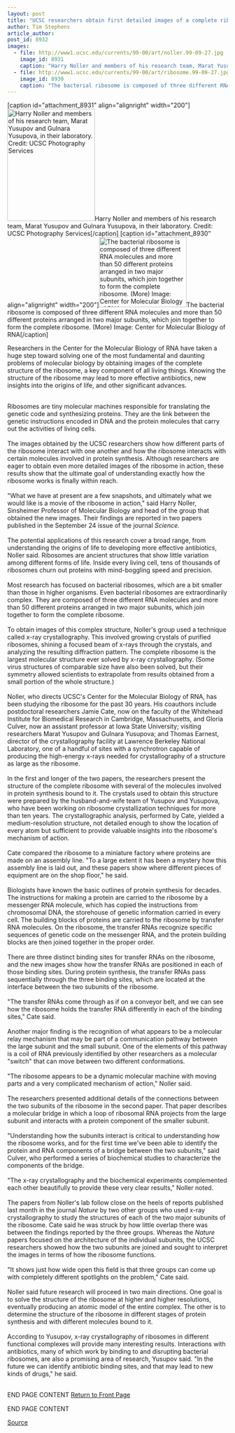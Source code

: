 ```yaml
---
layout: post
title: "UCSC researchers obtain first detailed images of a complete ribosome"
author: Tim Stephens
article_author: 
post_id: 8932
images:
  - file: http://www1.ucsc.edu/currents/99-00/art/noller.99-09-27.jpg
    image_id: 8931
    caption: "Harry Noller and members of his research team, Marat Yusupov and Gulnara Yusupova, in their laboratory. Credit: UCSC Photography Services"
  - file: http://www1.ucsc.edu/currents/99-00/art/ribosome.99-09-27.jpg
    image_id: 8930
    caption: "The bacterial ribosome is composed of three different RNA molecules and more than 50 different proteins arranged in two major subunits, which join together to form the complete ribosome. (More) Image: Center for Molecular Biology of RNA"
---
```


[caption id="attachment_8931" align="alignright" width="200"]<a href="http://dev-ucsc-news.pantheonsite.io/wp-content/uploads/1999/09/noller.99-09-27.jpg"><img class="size-full wp-image-8931" src="http://dev-ucsc-news.pantheonsite.io/wp-content/uploads/1999/09/noller.99-09-27.jpg" alt="Harry Noller and members of his research team, Marat Yusupov and Gulnara Yusupova, in their laboratory. Credit: UCSC Photography Services" width="200" height="256" /></a>Harry Noller and members of his research team, Marat Yusupov and Gulnara Yusupova, in their laboratory. Credit: UCSC Photography Services[/caption]
[caption id="attachment_8930" align="alignright" width="200"]<a href="http://dev-ucsc-news.pantheonsite.io/wp-content/uploads/1999/09/ribosome.99-09-27.jpg"><img class="size-full wp-image-8930" src="http://dev-ucsc-news.pantheonsite.io/wp-content/uploads/1999/09/ribosome.99-09-27.jpg" alt="The bacterial ribosome is composed of three different RNA molecules and more than 50 different proteins arranged in two major subunits, which join together to form the complete ribosome. (More) Image: Center for Molecular Biology of RNA" width="200" height="160" /></a>The bacterial ribosome is composed of three different RNA molecules and more than 50 different proteins arranged in two major subunits, which join together to form the complete ribosome. (More) Image: Center for Molecular Biology of RNA[/caption]
<p>
  Researchers in the Center for the Molecular Biology of RNA have taken a huge step toward solving one of the most fundamental and daunting problems of molecular biology by obtaining images of the complete structure of the ribosome, a key component of all living things. Knowing the structure of the ribosome may lead to more effective antibiotics, new insights into the origins of life, and other significant advances.
</p><br>
Ribosomes are tiny molecular machines responsible for translating the genetic code and synthesizing proteins. They are the link between the genetic instructions encoded in DNA and the protein molecules that carry out the activities of living cells.<br>
<br>
The images obtained by the UCSC researchers show how different parts of the ribosome interact with one another and how the ribosome interacts with certain molecules involved in protein synthesis. Although researchers are eager to obtain even more detailed images of the ribosome in action, these results show that the ultimate goal of understanding exactly how the ribosome works is finally within reach.<br>
<br>
"What we have at present are a few snapshots, and ultimately what we would like is a movie of the ribosome in action," said Harry Noller, Sinsheimer Professor of Molecular Biology and head of the group that obtained the new images. Their findings are reported in two papers published in the September 24 issue of the journal <i>Science.</i><br>
<br>
The potential applications of this research cover a broad range, from understanding the origins of life to developing more effective antibiotics, Noller said. Ribosomes are ancient structures that show little variation among different forms of life. Inside every living cell, tens of thousands of ribosomes churn out proteins with mind-boggling speed and precision.<br>
<br>
Most research has focused on bacterial ribosomes, which are a bit smaller than those in higher organisms. Even bacterial ribosomes are extraordinarily complex. They are composed of three different RNA molecules and more than 50 different proteins arranged in two major subunits, which join together to form the complete ribosome.<br>
<br>
To obtain images of this complex structure, Noller's group used a technique called x-ray crystallography. This involved growing crystals of purified ribosomes, shining a focused beam of x-rays through the crystals, and analyzing the resulting diffraction pattern. The complete ribosome is the largest molecular structure ever solved by x-ray crystallography. (Some virus structures of comparable size have also been solved, but their symmetry allowed scientists to extrapolate from results obtained from a small portion of the whole structure.)<br>
<br>
Noller, who directs UCSC's Center for the Molecular Biology of RNA, has been studying the ribosome for the past 30 years. His coauthors include postdoctoral researchers Jamie Cate, now on the faculty of the Whitehead Institute for Biomedical Research in Cambridge, Massachusetts, and Gloria Culver, now an assistant professor at Iowa State University; visiting researchers Marat Yusupov and Gulnara Yusupova; and Thomas Earnest, director of the crystallography facility at Lawrence Berkeley National Laboratory, one of a handful of sites with a synchrotron capable of producing the high-energy x-rays needed for crystallography of a structure as large as the ribosome.<br>
<br>
In the first and longer of the two papers, the researchers present the structure of the complete ribosome with several of the molecules involved in protein synthesis bound to it. The crystals used to obtain this structure were prepared by the husband-and-wife team of Yusupov and Yusupova, who have been working on ribosome crystallization techniques for more than ten years. The crystallographic analysis, performed by Cate, yielded a medium-resolution structure, not detailed enough to show the location of every atom but sufficient to provide valuable insights into the ribosome's mechanism of action.<br>
<br>
Cate compared the ribosome to a miniature factory where proteins are made on an assembly line. "To a large extent it has been a mystery how this assembly line is laid out, and these papers show where different pieces of equipment are on the shop floor," he said.<br>
<br>
Biologists have known the basic outlines of protein synthesis for decades. The instructions for making a protein are carried to the ribosome by a messenger RNA molecule, which has copied the instructions from chromosomal DNA, the storehouse of genetic information carried in every cell. The building blocks of proteins are carried to the ribosome by transfer RNA molecules. On the ribosome, the transfer RNAs recognize specific sequences of genetic code on the messenger RNA, and the protein building blocks are then joined together in the proper order.<br>
<br>
There are three distinct binding sites for transfer RNAs on the ribosome, and the new images show how the transfer RNAs are positioned in each of those binding sites. During protein synthesis, the transfer RNAs pass sequentially through the three binding sites, which are located at the interface between the two subunits of the ribosome.<br>
<br>
"The transfer RNAs come through as if on a conveyor belt, and we can see how the ribosome holds the transfer RNA differently in each of the binding sites," Cate said.<br>
<br>
Another major finding is the recognition of what appears to be a molecular relay mechanism that may be part of a communication pathway between the large subunit and the small subunit. One of the elements of this pathway is a coil of RNA previously identified by other researchers as a molecular "switch" that can move between two different conformations.<br>
<br>
"The ribosome appears to be a dynamic molecular machine with moving parts and a very complicated mechanism of action," Noller said.<br>
<br>
The researchers presented additional details of the connections between the two subunits of the ribosome in the second paper. That paper describes a molecular bridge in which a loop of ribosomal RNA projects from the large subunit and interacts with a protein component of the smaller subunit.<br>
<br>
"Understanding how the subunits interact is critical to understanding how the ribosome works, and for the first time we've been able to identify the protein and RNA components of a bridge between the two subunits," said Culver, who performed a series of biochemical studies to characterize the components of the bridge.<br>
<br>
"The x-ray crystallography and the biochemical experiments complemented each other beautifully to provide these very clear results," Noller noted.<br>
<br>
The papers from Noller's lab follow close on the heels of reports published last month in the journal <i>Nature</i> by two other groups who used x-ray crystallography to study the structures of each of the two major subunits of the ribosome. Cate said he was struck by how little overlap there was between the findings reported by the three groups. Whereas the <i>Nature</i> papers focused on the architecture of the individual subunits, the UCSC researchers showed how the two subunits are joined and sought to interpret the images in terms of how the ribosome functions.<br>
<br>
"It shows just how wide open this field is that three groups can come up with completely different spotlights on the problem," Cate said.<br>
<br>
Noller said future research will proceed in two main directions. One goal is to solve the structure of the ribosome at higher and higher resolutions, eventually producing an atomic model of the entire complex. The other is to determine the structure of the ribosome in different stages of protein synthesis and with different molecules bound to it.<br>
<br>
According to Yusupov, x-ray crystallography of ribosomes in different functional complexes will provide many interesting results. Interactions with antibiotics, many of which work by binding to and disrupting bacterial ribosomes, are also a promising area of research, Yusupov said. "In the future we can identify antibiotic binding sites, and that may lead to new kinds of drugs," he said.
<p>
  <br>
  END PAGE CONTENT <a href="../../index.html">Return to Front Page</a> <img align="bottom" alt=" " border="0" height="1" src="../../images/trans.gif" width="390">
</p>
<p>
  END PAGE CONTENT
</p>
<p><a href="http://www1.ucsc.edu/currents/99-00/09-27/ribosome.html" title="Permalink to ribosome">Source</a></p>
